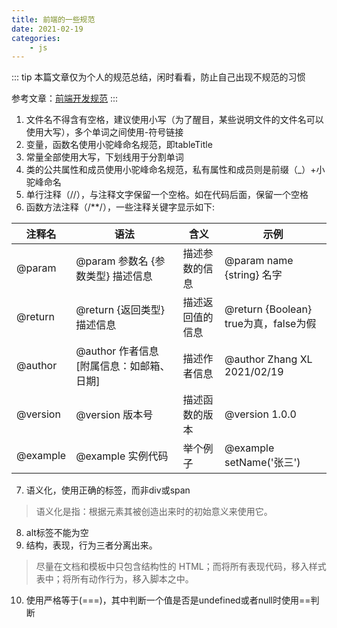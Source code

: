 ```yaml
---
title: 前端的一些规范
date: 2021-02-19
categories:
	- js
---
```

::: tip
本篇文章仅为个人的规范总结，闲时看看，防止自己出现不规范的习惯

参考文章：[前端开发规范](https://github.com/BingKui/javascript-zh)
:::

<!-- more -->

1. 文件名不得含有空格，建议使用小写（为了醒目，某些说明文件的文件名可以使用大写），多个单词之间使用-符号链接
2. 变量，函数名使用小驼峰命名规范，即tableTitle
3. 常量全部使用大写，下划线用于分割单词
4. 类的公共属性和成员使用小驼峰命名规范，私有属性和成员则是前缀（_）+小驼峰命名
5. 单行注释（//），与注释文字保留一个空格。如在代码后面，保留一个空格
6. 函数方法注释（/**/），一些注释关键字显示如下:

|注释名|语法|含义|示例|
|---|---|---|---|
|@param|@param 参数名 {参数类型} 描述信息|描述参数的信息|@param name {string} 名字|
|@return|@return {返回类型} 描述信息|描述返回值的信息|@return {Boolean} true为真，false为假|
|@author|@author 作者信息 [附属信息：如邮箱、日期]|描述作者信息|@author Zhang XL 2021/02/19|
|@version|@version 版本号|描述函数的版本|@version 1.0.0|
|@example|@example 实例代码|举个例子|@example setName('张三')|

7. 语义化，使用正确的标签，而非div或span
> 语义化是指：根据元素其被创造出来时的初始意义来使用它。

8. alt标签不能为空
9. 结构，表现，行为三者分离出来。
>尽量在文档和模板中只包含结构性的 HTML；而将所有表现代码，移入样式表中；将所有动作行为，移入脚本之中。

10. 使用严格等于(===)，其中判断一个值是否是undefined或者null时使用==判断
